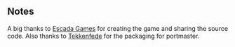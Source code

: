 ## Notes

A big thanks to [Escada Games](https://github.com/Escada-Games/planet-waves) for creating the game and sharing the source code. Also thanks to [Tekkenfede](https://github.com/Tekkenfede/planet-waves-handhelds) for the packaging for portmaster.

